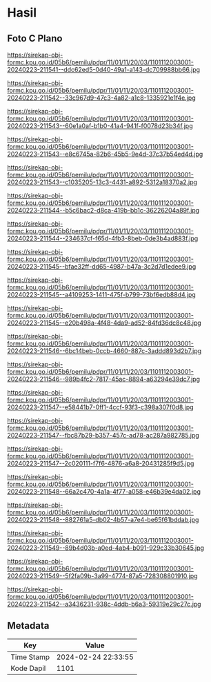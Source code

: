 # Hasil

## Foto C Plano

https://sirekap-obj-formc.kpu.go.id/05b6/pemilu/pdpr/11/01/11/20/03/1101112003001-20240223-211541--ddc62ed5-0d40-49a1-a143-dc709988bb66.jpg

https://sirekap-obj-formc.kpu.go.id/05b6/pemilu/pdpr/11/01/11/20/03/1101112003001-20240223-211542--33c967d9-47c3-4a82-a1c8-1335921e1f4e.jpg

https://sirekap-obj-formc.kpu.go.id/05b6/pemilu/pdpr/11/01/11/20/03/1101112003001-20240223-211543--60e1a0af-b1b0-41a4-941f-f0078d23b34f.jpg

https://sirekap-obj-formc.kpu.go.id/05b6/pemilu/pdpr/11/01/11/20/03/1101112003001-20240223-211543--e8c6745a-82b6-45b5-9e4d-37c37b54ed4d.jpg

https://sirekap-obj-formc.kpu.go.id/05b6/pemilu/pdpr/11/01/11/20/03/1101112003001-20240223-211543--c1035205-13c3-4431-a892-5312a18370a2.jpg

https://sirekap-obj-formc.kpu.go.id/05b6/pemilu/pdpr/11/01/11/20/03/1101112003001-20240223-211544--b5c6bac2-d8ca-419b-bb1c-36226204a89f.jpg

https://sirekap-obj-formc.kpu.go.id/05b6/pemilu/pdpr/11/01/11/20/03/1101112003001-20240223-211544--234637cf-f65d-4fb3-8beb-0de3b4ad883f.jpg

https://sirekap-obj-formc.kpu.go.id/05b6/pemilu/pdpr/11/01/11/20/03/1101112003001-20240223-211545--bfae32ff-dd65-4987-b47a-3c2d7d1edee9.jpg

https://sirekap-obj-formc.kpu.go.id/05b6/pemilu/pdpr/11/01/11/20/03/1101112003001-20240223-211545--a4109253-1411-475f-b799-73bf6edb88d4.jpg

https://sirekap-obj-formc.kpu.go.id/05b6/pemilu/pdpr/11/01/11/20/03/1101112003001-20240223-211545--e20b498a-4f48-4da9-ad52-84fd36dc8c48.jpg

https://sirekap-obj-formc.kpu.go.id/05b6/pemilu/pdpr/11/01/11/20/03/1101112003001-20240223-211546--6bc14beb-0ccb-4660-887c-3addd893d2b7.jpg

https://sirekap-obj-formc.kpu.go.id/05b6/pemilu/pdpr/11/01/11/20/03/1101112003001-20240223-211546--989b4fc2-7817-45ac-8894-a63294e39dc7.jpg

https://sirekap-obj-formc.kpu.go.id/05b6/pemilu/pdpr/11/01/11/20/03/1101112003001-20240223-211547--e58441b7-0ff1-4ccf-93f3-c398a307f0d8.jpg

https://sirekap-obj-formc.kpu.go.id/05b6/pemilu/pdpr/11/01/11/20/03/1101112003001-20240223-211547--fbc87b29-b357-457c-ad78-ac287a982785.jpg

https://sirekap-obj-formc.kpu.go.id/05b6/pemilu/pdpr/11/01/11/20/03/1101112003001-20240223-211547--2c020111-f7f6-4876-a6a8-20431285f9d5.jpg

https://sirekap-obj-formc.kpu.go.id/05b6/pemilu/pdpr/11/01/11/20/03/1101112003001-20240223-211548--66a2c470-4a1a-4f77-a058-e46b39e4da02.jpg

https://sirekap-obj-formc.kpu.go.id/05b6/pemilu/pdpr/11/01/11/20/03/1101112003001-20240223-211548--882761a5-db02-4b57-a7e4-be65f61bddab.jpg

https://sirekap-obj-formc.kpu.go.id/05b6/pemilu/pdpr/11/01/11/20/03/1101112003001-20240223-211549--89b4d03b-a0ed-4ab4-b091-929c33b30645.jpg

https://sirekap-obj-formc.kpu.go.id/05b6/pemilu/pdpr/11/01/11/20/03/1101112003001-20240223-211549--5f2fa09b-3a99-4774-87a5-728308801910.jpg

https://sirekap-obj-formc.kpu.go.id/05b6/pemilu/pdpr/11/01/11/20/03/1101112003001-20240223-211542--a3436231-938c-4ddb-b6a3-59319e29c27c.jpg


## Metadata

| Key        | Value               |
| ---------- | ------------------- |
| Time Stamp | 2024-02-24 22:33:55 |
| Kode Dapil | 1101                |



